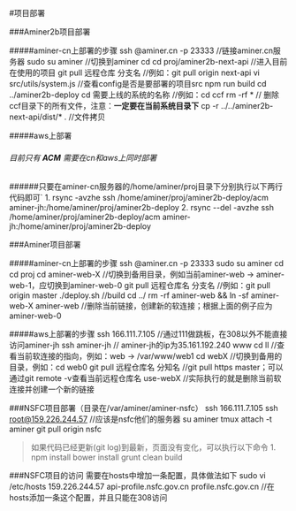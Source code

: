 #项目部署

###Aminer2b项目部署

#####aminer-cn上部署的步骤
	ssh <yourName>@aminer.cn -p 23333  //链接aminer.cn服务器
	sudo su aminer  //切换到aminer
	cd
	cd proj/aminer2b-next-api   //进入目前在使用的项目
	git pull 远程仓库 分支名   //例如：git pull origin next-api
	vi src/utils/system.js     //查看config是否是要部署的项目src
	npm run build
	cd ../aminer2b-deploy
	cd 需要上线的系统的名称    //例如：cd ccf
	rm -rf *        // 删除ccf目录下的所有文件，注意：**一定要在当前系统目录下**
	cp -r ../../aminer2b-next-api/dist/* .     //文件拷贝
	
#####aws上部署

######  目前只有 ***ACM*** 需要在cn和aws上同时部署

######只要在aminer-cn服务器的/home/aminer/proj目录下分别执行以下两行代码即可`
	1. rsync -avzhe ssh /home/aminer/proj/aminer2b-deploy/acm aminer-jh:/home/aminer/proj/aminer2b-deploy
	2. rsync --del -avzhe ssh /home/aminer/proj/aminer2b-deploy/acm aminer-jh:/home/aminer/proj/aminer2b-deploy

###Aminer项目部署

#####aminer-cn上部署的步骤
	ssh <yourName>@aminer.cn -p 23333
	sudo su aminer
	cd
	cd proj
	cd aminer-web-X         //切换到备用目录，例如当前aminer-web -> aminer-web-1，应切换到aminer-web-0
	git pull 远程仓库名 分支名   //例如：git pull origin master
	./deploy.sh    //build
	cd ../
	rm -rf aminer-web && ln -sf aminer-web-X aminer-web   //删除当前链接，创建新的软连接；根据上面的例子应为aminer-web-0
	
#####aws上部署的步骤
	ssh 166.111.7.105  //通过111做跳板，在308以外不能直接访问aminer-jh
	ssh aminer-jh    // aminer-jh的ip为35.161.192.240
	www
	cd
	ll   //查看当前软连接的指向，例如：web -> /var/www/web1
	cd webX    //切换到备用的目录，例如：cd web0
	git pull 远程仓库名 分知名     //git pull https master；可以通过git remote -v查看当前远程仓库名
	use-webX   //实际执行的就是删除当前软连接并创建一个新的链接
	
###NSFC项目部署（目录在/var/aminer/aminer-nsfc）
	ssh 166.111.7.105
	ssh root@159.226.244.57  //应该是nsfc他们的服务器
	su aminer
	tmux attach -t aminer
	git pull origin nsfc
> 如果代码已经更新(git log)到最新，页面没有变化，可以执行以下命令
	1. npm install
	bower install
	grunt clean build
	
###NSFC项目的访问
	需要在hosts中增加一条配置，具体做法如下
	sudo vi /etc/hosts
	159.226.244.57 api-profile.nsfc.gov.cn profile.nsfc.gov.cn  //在hosts添加一条这个配置，并且只能在308访问




